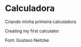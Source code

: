 # Calculadora
Criando minha primeira calculadora

Creating my first calculator

Font: Gustavo Neitzke
